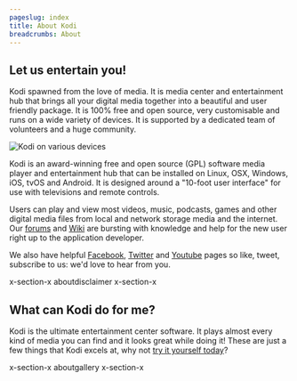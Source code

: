 ```yaml
---
pageslug: index
title: About Kodi
breadcrumbs: About
---
```


## Let us entertain you!

Kodi spawned from the love of media. It is media center and entertainment hub that brings all your digital media together into a beautiful and user friendly package. It is 100% free and open source, very customisable and runs on a wide variety of devices. It is supported by a dedicated team of volunteers and a huge community.

![Kodi on various devices](/images/about--devices.webp)

Kodi is an award-winning free and open source (GPL) software media player and entertainment hub that can be installed on Linux, OSX, Windows, iOS, tvOS and Android. It is designed around a "10-foot user interface" for use with televisions and remote controls.

Users can play and view most videos, music, podcasts, games and other digital media files from local and network storage media and the internet. Our [forums](https://forum.kodi.tv/) and [Wiki](https://kodi.wiki/view/Main_Page) are bursting with knowledge and help for the new user right up to the application developer.

We also have helpful [Facebook](https://www.facebook.com/XBMC), [Twitter](https://twitter.com/KodiTV) and [Youtube](http://www.youtube.com/teamxbmc) pages so like, tweet, subscribe to us: we'd love to hear from you.

x-section-x aboutdisclaimer x-section-x

## What can Kodi do for me?

Kodi is the ultimate entertainment center software. It plays almost every kind of media you can find and it looks great while doing it! These are just a few things that Kodi excels at, why not [try it yourself today](/download)?

x-section-x aboutgallery x-section-x
